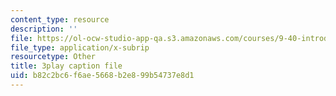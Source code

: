 ```yaml
---
content_type: resource
description: ''
file: https://ol-ocw-studio-app-qa.s3.amazonaws.com/courses/9-40-introduction-to-neural-computation-spring-2018/b82c2bc6f6ae5668b2e899b54737e8d1_vQpo3rTwUjc.vtt
file_type: application/x-subrip
resourcetype: Other
title: 3play caption file
uid: b82c2bc6-f6ae-5668-b2e8-99b54737e8d1
---
```

